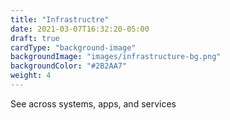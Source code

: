 ```yaml
---
title: "Infrastructre"
date: 2021-03-07T16:32:20-05:00
draft: true
cardType: "background-image"
backgroundImage: "images/infrastructure-bg.png"
backgroundColor: "#2B2AA7"
weight: 4
---
```

See across systems, apps, and services
